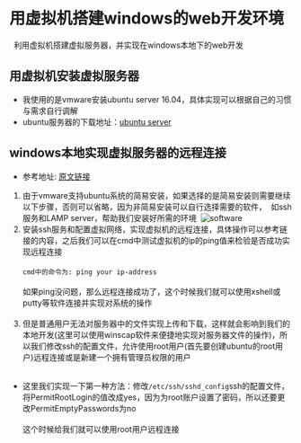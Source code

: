 # 用虚拟机搭建windows的web开发环境
   利用虚拟机搭建虚拟服务器，并实现在windows本地下的web开发

## 用虚拟机安装虚拟服务器
* 我使用的是vmware安装ubuntu server 16.04，具体实现可以根据自己的习惯与需求自行调解
* ubuntu服务器的下载地址：[ubuntu server](https://www.ubuntu.com/download/server)
## windows本地实现虚拟服务器的远程连接
* 参考地址: [原文链接](http://www.linuxidc.com/Linux/2017-01/139530.htm)
1. 由于vmware支持ubuntu系统的简易安装，如果选择的是简易安装则需要继续以下步骤，否则可以省略，因为非简易安装可以自行选择需要的软件，
  如ssh服务和LAMP server，帮助我们安装好所需的环境
  ![software](http://images2015.cnblogs.com/blog/855959/201611/855959-20161115001841310-1770251240.png)<br>
2. 安装ssh服务和配置虚拟网络，实现虚拟机的远程连接，具体操作可以参考链接的内容，之后我们可以在cmd中测试虚拟机的ip的ping值来检验是否成功实现远程连接<br><br>
`cmd中的命令为: ping your ip-address`<br><br>
如果ping没问题，那么远程连接成功了，这个时候我们就可以使用xshell或putty等软件连接并实现对系统的操作<br><br>
3. 但是普通用户无法对服务器中的文件实现上传和下载，这样就会影响到我们的本地开发(这里可以使用winscap软件来便捷地实现对服务器文件的操作)，所以我们修改ssh的配置文件，允许使用root用户(首先要创建ubuntu的root用户)远程连接或是新建一个拥有管理员权限的用户<br><br>
* 这里我们实现一下第一种方法：修改`/etc/ssh/sshd_config`ssh的配置文件，将PermitRootLogin的值改成yes，因为为root账户设置了密码，所以还要更改PermitEmptyPasswords为no
<br><br>这个时候给我们就可以使用root用户远程连接
